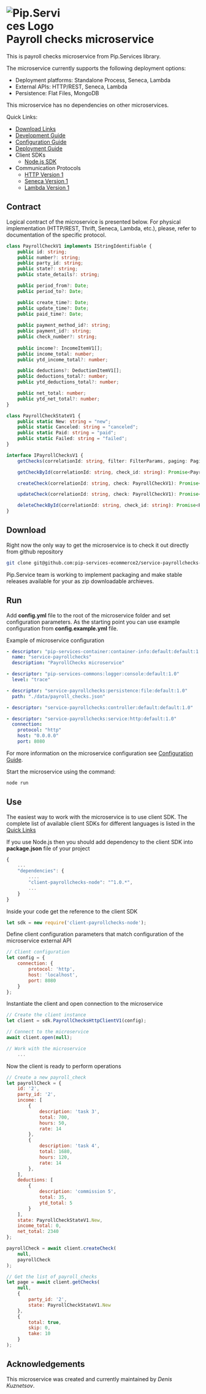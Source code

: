 # <img src="https://github.com/pip-services/pip-services/raw/master/design/Logo.png" alt="Pip.Services Logo" style="max-width:30%"> <br/> Payroll checks microservice

This is payroll checks microservice from Pip.Services library. 

The microservice currently supports the following deployment options:
* Deployment platforms: Standalone Process, Seneca, Lambda
* External APIs: HTTP/REST, Seneca, Lambda
* Persistence: Flat Files, MongoDB

This microservice has no dependencies on other microservices.

<a name="links"></a> Quick Links:

* [Download Links](doc/Downloads.md)
* [Development Guide](doc/Development.md)
* [Configuration Guide](doc/Configuration.md)
* [Deployment Guide](doc/Deployment.md)
* Client SDKs
  - [Node.js SDK](https://github.com/pip-services-ecommerce2/client-payrollchecks-node)
* Communication Protocols
  - [HTTP Version 1](doc/HttpProtocolV1.md)
  - [Seneca Version 1](doc/SenecaProtocolV1.md)
  - [Lambda Version 1](doc/LambdaProtocolV1.md)

## Contract

Logical contract of the microservice is presented below. For physical implementation (HTTP/REST, Thrift, Seneca, Lambda, etc.),
please, refer to documentation of the specific protocol.

```typescript
class PayrollCheckV1 implements IStringIdentifiable {
    public id: string;
    public number?: string;
    public party_id: string;
    public state?: string;
    public state_details?: string;

    public period_from?: Date;
    public period_to?: Date;

    public create_time?: Date;
    public update_time?: Date;
    public paid_time?: Date;
    
    public payment_method_id?: string;
    public payment_id?: string;
    public check_number?: string;
    
    public income?: IncomeItemV1[];
    public income_total: number;
    public ytd_income_total?: number;

    public deductions?: DeductionItemV1[];
    public deductions_total?: number;
    public ytd_deductions_total?: number;

    public net_total: number;
    public ytd_net_total?: number;
}

class PayrollCheckStateV1 {
    public static New: string = "new";
    public static Canceled: string = "canceled";
    public static Paid: string = "paid";
    public static Failed: string = "failed";
}

interface IPayrollChecksV1 {
    getChecks(correlationId: string, filter: FilterParams, paging: PagingParams): Promise<DataPage<PayrollCheckV1>>;

    getCheckById(correlationId: string, check_id: string): Promise<PayrollCheckV1>;

    createCheck(correlationId: string, check: PayrollCheckV1): Promise<PayrollCheckV1>;

    updateCheck(correlationId: string, check: PayrollCheckV1): Promise<PayrollCheckV1>;

    deleteCheckById(correlationId: string, check_id: string): Promise<PayrollCheckV1>;
}
```

## Download

Right now the only way to get the microservice is to check it out directly from github repository
```bash
git clone git@github.com:pip-services-ecommerce2/service-payrollchecks-node.git
```

Pip.Service team is working to implement packaging and make stable releases available for your 
as zip downloadable archieves.

## Run

Add **config.yml** file to the root of the microservice folder and set configuration parameters.
As the starting point you can use example configuration from **config.example.yml** file. 

Example of microservice configuration
```yaml
- descriptor: "pip-services-container:container-info:default:default:1.0"
  name: "service-payrollchecks"
  description: "PayrollChecks microservice"

- descriptor: "pip-services-commons:logger:console:default:1.0"
  level: "trace"

- descriptor: "service-payrollchecks:persistence:file:default:1.0"
  path: "./data/payroll_checks.json"

- descriptor: "service-payrollchecks:controller:default:default:1.0"

- descriptor: "service-payrollchecks:service:http:default:1.0"
  connection:
    protocol: "http"
    host: "0.0.0.0"
    port: 8080
```
 
For more information on the microservice configuration see [Configuration Guide](Configuration.md).

Start the microservice using the command:
```bash
node run
```

## Use

The easiest way to work with the microservice is to use client SDK. 
The complete list of available client SDKs for different languages is listed in the [Quick Links](#links)

If you use Node.js then you should add dependency to the client SDK into **package.json** file of your project
```javascript
{
    ...
    "dependencies": {
        ....
        "client-payrollchecks-node": "^1.0.*",
        ...
    }
}
```

Inside your code get the reference to the client SDK
```javascript
let sdk = new require('client-payrollchecks-node');
```

Define client configuration parameters that match configuration of the microservice external API
```javascript
// Client configuration
let config = {
    connection: {
        protocol: 'http',
        host: 'localhost', 
        port: 8080
    }
};
```

Instantiate the client and open connection to the microservice
```javascript
// Create the client instance
let client = sdk.PayrollChecksHttpClientV1(config);

// Connect to the microservice
await client.open(null);

// Work with the microservice
    ...
```

Now the client is ready to perform operations
```javascript
// Create a new payroll_check
let payrollCheck = {
    id: '2',
    party_id: '2',
    income: [
        {
            description: 'task 3',
            total: 700,
            hours: 50,
            rate: 14
        },
        {
            description: 'task 4',
            total: 1680,
            hours: 120,
            rate: 14
        },
    ],
    deductions: [
        {
            description: 'commission 5',
            total: 35,
            ytd_total: 5
        }
    ],
    state: PayrollCheckStateV1.New,
    income_total: 0,
    net_total: 2340
};

payrollCheck = await client.createCheck(
    null,
    payrollCheck
);
```

```javascript
// Get the list of payroll_checks
let page = await client.getChecks(
    null,
    {
        party_id: '2',
        state: PayrollCheckStateV1.New
    },
    {
        total: true,
        skip: 0,
        take: 10
    }
);
```    

## Acknowledgements

This microservice was created and currently maintained by *Denis Kuznetsov*.
